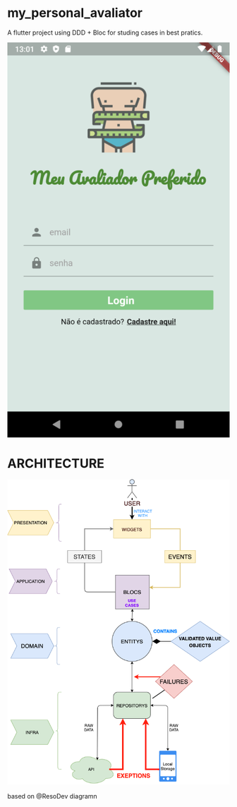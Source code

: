 # my_personal_avaliator

A flutter project using DDD + Bloc for studing cases in best pratics.

![Login Page](https://github.com/eddycn3/mobile-meu-avaliador-preferido/blob/master/app_images/login.png)

# ARCHITECTURE

![Login Page](https://github.com/eddycn3/mobile-meu-avaliador-preferido/blob/master/app_images/app_architecture.png)

based on @ResoDev diagramn
